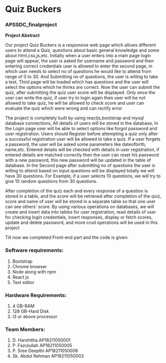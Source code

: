 # Quiz Buckers
### APSSDC_finalproject


**Project Abstract**

Our project Quiz Buckers is a responsive web page which allows different users to attend a Quiz, questions about basic general knowledge and some about html,css,js,etc. Initially when a user enters into a main page login page will appear, the user is asked for username and password and then entering correct credentials user is allowed to enter the second page, in which user needs to select no of questions he would like to attend from range of  0 to 30. And Submitting no of questions, the user is willing to take a test, Third page will be loaded  which has questions and the user will select the options which he thinks are correct. Now the user can submit the quiz, after submitting the quiz user score will be displayed. Only once  the user can write the quiz, if user try to login again then user will be not allowed to take quiz, he will be allowed to check score and user can evaluate the quiz which were wrong and can rectify error

The project is completely built by using reactjs,bootstrap and mysql database connections, All details of users will be stored in the database, In the Login page user will be able to select options like forgot password and user registration. Users should Register before attempting a quiz only after a successful registration user will be allowed to take a quiz. If a user  forgets a password, the user will be asked  some parameters like dateofbirth, name,etc. Entered details will be checked with details in user registration, if entered details are matched correctly then the user can reset his password with a new password, this new password will be updated in the table of database. In the Second page after submitting no of questions the user is willing to attend based on input questions will be displayed totally we will have 30 questions. For Example, if a user selects 10 questions, we will try to give 10 random questions from 30 questions.

After completion of the quiz each and every response of a question is stored  in a table, and the score will be retrieved after completion of the quiz, score and name of user will be stored in a separate table so that one user can see others' score. By using various operations on databases, we will create and  insert data into tables for user registration, read details of user for checking login credentials, insert responses, display or fetch scores, update and delete password, and more crud operations will be used in this project

Till now we completed Front-end part and the code is given:

### Software requirements:
1. Bootstrap
1. Chrome browser
1. Node along with npm
1. React js
1. Text editor

### Hardware Requirements:
1. 4 GB-RAM
1. 128 GB-Hard Disk
1. I3 or above processor

### Team Members:
1. D. Harshitha          AP18211050001   
1. P .Fazulullah         AP18211050005
1. P. Sree Deepthi       AP18211050006
1. Sk. Abdul Rehman      AP18211050003



